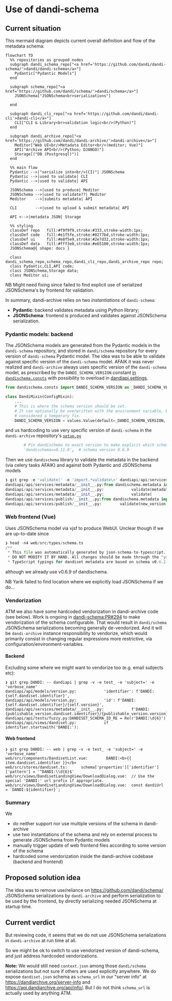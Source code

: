 # Use of dandi-schema

## Current situation

This mermaid diagram depicts current overall definition and flow of the metadata schema:

```mermaid
flowchart TD
  %% repositories as grouped nodes
  subgraph dandi_schema_repo["<a href='https://github.com/dandi/dandi-schema/'>dandi/dandi-schema</a>"]
    Pydantic["Pydantic Models"]
  end

  subgraph schema_repo["<a href='https://github.com/dandi/schema/'>dandi/schema</a>"]
    JSONSchema["JSONSchema<br>serializations"]

  end

  subgraph dandi_cli_repo["<a href='https://github.com/dandi/dandi-cli'>dandi-cli</a>"]
    CLI["CLI & Library<br>validation logic<br/>(Python)"]
  end

  subgraph dandi_archive_repo["<a href='https://github.com/dandi/dandi-archive/'>dandi-archive</a>"]
    Meditor["Web UI<br/>Metadata Editor<br/>(meditor; Vue)"]
    API["Archive API<br/>(Python; DJANGO)"]
    Storage[("DB (Postgresql)")]
  end

  %% main flow
  Pydantic -->|"serialize into<br/>(CI)"| JSONSchema
  Pydantic -->|used to validate| CLI
  Pydantic -->|used to validate| API

  JSONSchema -->|used to produce| Meditor
  JSONSchema -->|used to validate??| Meditor
  Meditor    -->|submits metadata| API

  CLI        -->|used to upload & submit metadata| API

  API <-->|metadata JSON| Storage

  %% styling
  classDef repo   fill:#f9f9f9,stroke:#333,stroke-width:1px;
  classDef code   fill:#e1f5fe,stroke:#0277bd,stroke-width:1px;
  classDef ui     fill:#e8f5e9,stroke:#2e7d32,stroke-width:1px;
  classDef data   fill:#fff3e0,stroke:#e65100,stroke-width:1px;
  JSONSchema@{ shape: docs }

  class dandi_schema_repo,schema_repo,dandi_cli_repo,dandi_archive_repo repo;
  class Pydantic,CLI,API code;
  class JSONSchema,Storage data;
  class Meditor ui;
```

NB Might need fixing since failed to find explicit use of serialized JSONSchema's by frontend for validation.

In summary, dandi-archive relies on two *instantiations* of `dandi-schema`:

- **Pydantic**: backend validates metadata using Python library;
- **JSONSchema**: frontend is produced and validates against JSONSchema serialization.

### Pydantic models: backend

The JSONSchema models are generated from the Pydantic models in the `dandi-schema` repository, and stored in `dandi/schema` repository for every version of `dandi-schema` Pydantic model.
The idea was to be able to validate against specific version of the `dandi-schema` model.
AFAIK it was never realized and `dandi-archive` always uses specific version of the `dandi-schema` model, as prescribed by the `DANDI_SCHEMA_VERSION` constant [in `dandischema.consts`](https://github.com/dandi/dandi-schema/blob/HEAD/dandi-schema/consts.py) with possibility to overload in [dandiapi.settings](https://github.com/dandi/dandi-archive/blob/HEAD/dandiapi/settings.py#L98C1-L101C85).

```python
from dandischema.consts import DANDI_SCHEMA_VERSION as _DANDI_SCHEMA_VERSION

class DandiMixin(ConfigMixin):
    ...
    # This is where the schema version should be set.
    # It can optionally be overwritten with the environment variable, but that should only be
    # considered a temporary fix.
    DANDI_SCHEMA_VERSION = values.Value(default=_DANDI_SCHEMA_VERSION, environ=True)
```

and us hardcoding to use very specific version of `dandi-schema` in the `dandi-archive` repository's [`setup.py`](https://github.com/dandi/dandi-archive/blob/HEAD/setup.py)

```python
        # Pin dandischema to exact version to make explicit which schema version is being used
        'dandischema==0.11.0',  # schema version 0.6.9
```

Then we use `dandischema` library to validate the metadata in the backend (via celery tasks AFAIK) and against both Pydantic and JSONSchema models

```python
❯ git grep -e 'validate(' -e 'import.*validate\>' dandiapi/api/services/
dandiapi/api/services/metadata/__init__.py:from dandischema.metadata import aggregate_assets_summary, validate
dandiapi/api/services/metadata/__init__.py:            validate(metadata, schema_key='PublishedAsset', json_validation=True)
dandiapi/api/services/metadata/__init__.py:            validate(
dandiapi/api/services/publish/__init__.py:from dandischema.metadata import aggregate_assets_summary, validate
dandiapi/api/services/publish/__init__.py:        validate(new_version.metadata, schema_key='PublishedDandiset', json_validation=True)
```

### Web frontend (Vue)

Uses JSONSchema model via vjsf to produce WebUI.
Unclear though if we are up-to-date since

```python
❯ head -n4 web/src/types/schema.ts
/**
 * This file was automatically generated by json-schema-to-typescript.
 * DO NOT MODIFY IT BY HAND. All changes should be made through the "yarn migrate" command.
 * TypeScript typings for dandiset metadata are based on schema v0.6.2 (https://raw.githubusercontent.com/dandi/schema/master/releases/0.6.2/dandiset.json)
```

although we already use v0.6.9 of dandischema.

NB Yarik failed to find location where we explicitly load JSONSchema if we do...

### Vendorization

ATM we also have some hardcoded vendorization in dandi-archive code (see below).
Work is ongoing in [dandi-schema:PR#294](https://github.com/dandi/dandi-schema/pull/294) to make vendorization of the schema configurable.
That would result in `dandi/schema` JSONSchema serializations becoming generally de-vendorized.
And it will be `dandi-archive` instance responsibility to vendorize, which would primarily consist in changing regular expressions more restrictive, via configuration/environment-variables.

#### Backend

Excluding some where we might want to vendorize too (e.g. email subjects etc):

```shell
❯ git grep DANDI: -- dandiapi | grep -v -e test_ -e 'subject=' -e 'verbose_name'
dandiapi/api/models/version.py:            'identifier': f'DANDI:{self.dandiset.identifier}',
dandiapi/api/models/version.py:            'id': f'DANDI:{self.dandiset.identifier}/{self.version}',
dandiapi/api/services/metadata/__init__.py:            f'DANDI:{publishable_version.dandiset.identifier}/{publishable_version.version}'
dandiapi/api/tests/fuzzy.py:DANDISET_SCHEMA_ID_RE = Re(r'DANDI:\d{6}')
dandiapi/api/views/dandiset.py:            if identifier.startswith('DANDI:'):
```

#### Web frontend

```shell
❯ git grep DANDI: -- web | grep -v -e test_ -e 'subject=' -e 'verbose_name'
web/src/components/DandisetList.vue:        DANDI:<b>{{ item.dandiset.identifier }}</b>
web/src/stores/dandiset.ts:      schema['properties']['identifier']['pattern'] = '^DANDI:\\d{6}$'
web/src/views/DandisetLandingView/DownloadDialog.vue:  // Use the special 'DANDI:' url prefix if appropriate.
web/src/views/DandisetLandingView/DownloadDialog.vue:  const dandiUrl = `DANDI:${identifier}`;
```


### Summary

We
- do neither support nor use multiple versions of the schema in dandi-archive
- use two instantiations of the schema and rely on external process to generate JSONSchema from Pydantic models
- manually trigger update of web frontend files according to some version of the schema
- hardcoded some vendorization inside the dandi-archive codebase (backend and frontend)

## Proposed solution idea

The idea was to remove use/reliance on https://github.com/dandi/schema/ JSONSchema serializations by `dandi-archive` and perform serialization to be used by the frontend, by directly serializing needed JSONSchema at startup time.

## Current verdict

But reviewing code, it seems that we do not use JSONSchema serializations in `dandi-archive` at run time at all.

So we might be ok to switch to use vendorized version of dandi-schema, and just address hardcoded vendorizations.

**Note:** We would still need `context.json` among those `dandi/schema` serializations but not sure if others are used explicitly anywhere.  We do expose `dandiset.json` schema as `schema_url` in our "server info" at https://dandiarchive.org/server-info and https://api.dandiarchive.org/api/info/.  But I do not think `schema_url` is actually used by anything ATM.
